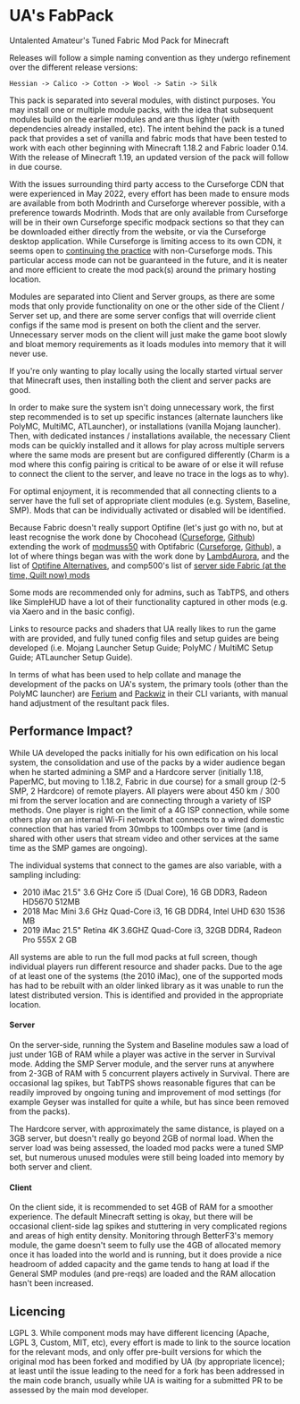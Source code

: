 # UA's FabPack
Untalented Amateur's Tuned Fabric Mod Pack for Minecraft

Releases will follow a simple naming convention as they undergo refinement over the different release versions:

  ``Hessian -> Calico -> Cotton -> Wool -> Satin -> Silk``

This pack is separated into several modules, with distinct purposes.  You may install one or multiple module packs, with the idea that subsequent modules build on the earlier modules and are thus lighter (with dependencies already installed, etc).  The intent behind the pack is a tuned pack that provides a set of vanilla and fabric mods that have been tested to work with each other beginning with Minecraft 1.18.2 and Fabric loader 0.14.  With the release of Minecraft 1.19, an updated version of the pack will follow in due course.

With the issues surrounding third party access to the Curseforge CDN that were experienced in May 2022, every effort has been made to ensure mods are available from both Modrinth and Curseforge wherever possible, with a preference towards Modrinth.  Mods that are only available from Curseforge will be in their own Curseforge specific modpack sections so that they can be downloaded either directly from the website, or via the Curseforge desktop application.  While Curseforge is limiting access to its own CDN, it seems open to [continuing the practice](https://support.curseforge.com/en/support/solutions/articles/9000197913-non-curseforge-mods) with non-Curseforge mods.  This particular access mode can not be guaranteed in the future, and it is neater and more efficient to create the mod pack(s) around the primary hosting location.

Modules are separated into Client and Server groups, as there are some mods that only provide functionality on one or the other side of the Client / Server set up, and there are some server configs that will override client configs if the same mod is present on both the client and the server.  Unnecessary server mods on the client will just make the game boot slowly and bloat memory requirements as it loads modules into memory that it will never use.

If you're only wanting to play locally using the locally started virtual server that Minecraft uses, then installing both the client and server packs are good.

In order to make sure the system isn't doing unnecessary work, the first step recommended is to set up specific instances (alternate launchers like PolyMC, MultiMC, ATLauncher), or installations (vanilla Mojang launcher).  Then, with dedicated instances / installations available, the necessary Client mods can be quickly installed and it allows for play across multiple servers where the same mods are present but are configured differently (Charm is a mod where this config pairing is critical to be aware of or else it will refuse to connect the client to the server, and leave no trace in the logs as to why).

For optimal enjoyment, it is recommended that all connecting clients to a server have the full set of appropriate client modules (e.g. System, Baseline, SMP).  Mods that can be individually activated or disabled will be identified.

Because Fabric doesn't really support Optifine (let's just go with no, but at least recognise the work done by Chocohead ([Curseforge](https://www.curseforge.com/members/chocohead/projects), [Github](https://github.com/Chocohead)) extending the work of [modmuss50](https://github.com/modmuss50) with Optifabric ([Curseforge](https://www.curseforge.com/minecraft/mc-mods/optifabric), [Github](https://github.com/Chocohead/OptiFabric)), a lot of where things began was with the work done by [LambdAurora](https://lambdaurora.dev/optifine_alternatives/), and the list of [Optifine Alternatives](https://github.com/LambdAurora/optifine_alternatives), and comp500's list of [server side Fabric (at the time, Quilt now) mods](https://github.com/comp500/quilt-serverside-mods/blob/main/README.md)

Some mods are recommended only for admins, such as TabTPS, and others like SimpleHUD have a lot of their functionality captured in other mods (e.g. via Xaero and in the basic config).

Links to resource packs and shaders that UA really likes to run the game with are provided, and fully tuned config files and setup guides are being developed (i.e. Mojang Launcher Setup Guide; PolyMC / MultiMC Setup Guide; ATLauncher Setup Guide).

In terms of what has been used to help collate and manage the development of the packs on UA's system, the primary tools (other than the PolyMC launcher) are [Ferium](https://github.com/gorilla-devs/ferium) and [Packwiz](https://github.com/packwiz/packwiz) in their CLI variants, with manual hand adjustment of the resultant pack files.


## Performance Impact?

While UA developed the packs initially for his own edification on his local system, the consolidation and use of the packs by a wider audience began when he started admining a SMP and a Hardcore server (initially 1.18, PaperMC, but moving to 1.18.2, Fabric in due course) for a small group (2-5 SMP, 2 Hardcore) of remote players.  All players were about 450 km / 300 mi from the server location and are connecting through a variety of ISP methods.  One player is right on the limit of a 4G ISP connection, while some others play on an internal Wi-Fi network that connects to a wired domestic connection that has varied from 30mbps to 100mbps over time (and is shared with other users that stream video and other services at the same time as the SMP games are ongoing).

The individual systems that connect to the games are also variable, with a sampling including:
- 2010 iMac 21.5" 3.6 GHz Core i5 (Dual Core), 16 GB DDR3, Radeon HD5670 512MB
- 2018 Mac Mini 3.6 GHz Quad-Core i3, 16 GB DDR4, Intel UHD 630 1536 MB
- 2019 iMac 21.5" Retina 4K 3.6GHZ Quad-Core i3, 32GB DDR4, Radeon Pro 555X 2 GB

All systems are able to run the full mod packs at full screen, though individual players run different resource and shader packs.  Due to the age of at least one of the systems (the 2010 iMac), one of the supported mods has had to be rebuilt with an older linked library as it was unable to run the latest distributed version.  This is identified and provided in the appropriate location.

#### Server

On the server-side, running the System and Baseline modules saw a load of just under 1GB of RAM while a player was active in the server in Survival mode.  Adding the SMP Server module, and the server runs at anywhere from 2-3GB of RAM with 5 concurrent players actively in Survival.  There are occasional lag spikes, but TabTPS shows reasonable figures that can be readily improved by ongoing tuning and improvement of mod settings (for example Geyser was installed for quite a while, but has since been removed from the packs).

The Hardcore server, with approximately the same distance, is played on a 3GB server, but doesn't really go beyond 2GB of normal load.  When the server load was being assessed, the loaded mod packs were a tuned SMP set, but numerous unused modules were still being loaded into memory by both server and client.


#### Client

On the client side, it is recommended to set 4GB of RAM for a smoother experience.  The default Minecraft setting is okay, but there will be occasional client-side lag spikes and stuttering in very complicated regions and areas of high entity density.  Monitoring through BetterF3's memory module, the game doesn't seem to fully use the 4GB of allocated memory once it has loaded into the world and is running, but it does provide a nice headroom of added capacity and the game tends to hang at load if the General SMP modules  (and pre-reqs) are loaded and the RAM allocation hasn't been increased.

## Licencing

LGPL 3.  While component mods may have different licencing (Apache, LGPL 3, Custom, MIT, etc), every effort is made to link to the source location for the relevant mods, and only offer pre-built versions for which the original mod has been forked and modified by UA (by appropriate licence); at least until the issue leading to the need for a fork has been addressed in the main code branch, usually while UA is waiting for a submitted PR to be assessed by the main mod developer.
